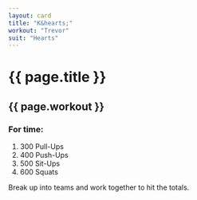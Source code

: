 ```yaml
---
layout: card
title: "K&hearts;"
workout: "Trevor"
suit: "Hearts"
---
```


<h1 class="red">{{ page.title }}</h1>

<h2>{{ page.workout }}</h2>

<h3>For time:</h3>

<ol>
  <li>300 Pull-Ups</li>
  <li>400 Push-Ups</li>
  <li>500 Sit-Ups</li>
  <li>600 Squats</li>
</ol>

<p>Break up into teams and work together to hit the totals.</p>
